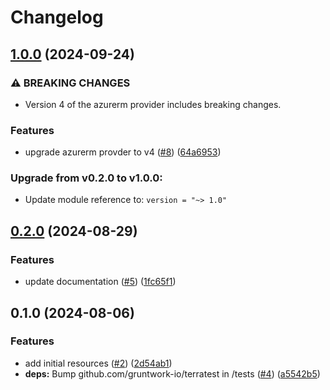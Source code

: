 # Changelog

## [1.0.0](https://github.com/CloudNationHQ/terraform-azure-nw/compare/v0.2.0...v1.0.0) (2024-09-24)


### ⚠ BREAKING CHANGES

* Version 4 of the azurerm provider includes breaking changes.

### Features

* upgrade azurerm provder to v4 ([#8](https://github.com/CloudNationHQ/terraform-azure-nw/issues/8)) ([64a6953](https://github.com/CloudNationHQ/terraform-azure-nw/commit/64a6953c4683308542458fbcce4e769e23aa77a5))

### Upgrade from v0.2.0 to v1.0.0:

- Update module reference to: `version = "~> 1.0"`

## [0.2.0](https://github.com/CloudNationHQ/terraform-azure-nw/compare/v0.1.0...v0.2.0) (2024-08-29)


### Features

* update documentation ([#5](https://github.com/CloudNationHQ/terraform-azure-nw/issues/5)) ([1fc65f1](https://github.com/CloudNationHQ/terraform-azure-nw/commit/1fc65f1fe2e8c41143efe4926a5ae1a9dd95c539))

## 0.1.0 (2024-08-06)


### Features

* add initial resources ([#2](https://github.com/CloudNationHQ/terraform-azure-nw/issues/2)) ([2d54ab1](https://github.com/CloudNationHQ/terraform-azure-nw/commit/2d54ab17060e9e198cf74970e9297b13996c3906))
* **deps:** Bump github.com/gruntwork-io/terratest in /tests ([#4](https://github.com/CloudNationHQ/terraform-azure-nw/issues/4)) ([a5542b5](https://github.com/CloudNationHQ/terraform-azure-nw/commit/a5542b58fe8cc8e4cf47c8d9e877a042f310b605))
